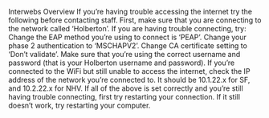 Interwebs Overview
If you’re having trouble accessing the internet try the following before contacting staff. First, make sure that you are connecting to the network called ‘Holberton’. If you are having trouble connecting, try:
Change the EAP method you’re using to connect is ‘PEAP’.
Change your phase 2 authentication to ‘MSCHAPV2’.
Change CA certificate setting to ‘Don’t validate’.
Make sure that you’re using the correct username and password (that is your Holberton username and password).
If you’re connected to the WiFi but still unable to access the internet, check the IP address of the network you’re connected to. It should be 10.1.22.x for SF, and 10.2.22.x for NHV.
If all of the above is set correctly and you’re still having trouble connecting, first try restarting your connection. If it still doesn’t work, try restarting your computer.